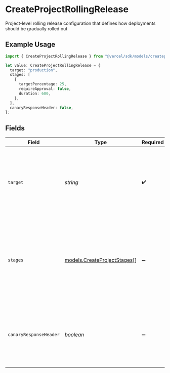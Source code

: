 # CreateProjectRollingRelease

Project-level rolling release configuration that defines how deployments should be gradually rolled out

## Example Usage

```typescript
import { CreateProjectRollingRelease } from "@vercel/sdk/models/createprojectop.js";

let value: CreateProjectRollingRelease = {
  target: "production",
  stages: [
    {
      targetPercentage: 25,
      requireApproval: false,
      duration: 600,
    },
  ],
  canaryResponseHeader: false,
};
```

## Fields

| Field                                                                                                                                                                                  | Type                                                                                                                                                                                   | Required                                                                                                                                                                               | Description                                                                                                                                                                            | Example                                                                                                                                                                                |
| -------------------------------------------------------------------------------------------------------------------------------------------------------------------------------------- | -------------------------------------------------------------------------------------------------------------------------------------------------------------------------------------- | -------------------------------------------------------------------------------------------------------------------------------------------------------------------------------------- | -------------------------------------------------------------------------------------------------------------------------------------------------------------------------------------- | -------------------------------------------------------------------------------------------------------------------------------------------------------------------------------------- |
| `target`                                                                                                                                                                               | *string*                                                                                                                                                                               | :heavy_check_mark:                                                                                                                                                                     | The environment that the release targets, currently only supports production. Adding in case we want to configure with alias groups or custom environments.                            | production                                                                                                                                                                             |
| `stages`                                                                                                                                                                               | [models.CreateProjectStages](../models/createprojectstages.md)[]                                                                                                                       | :heavy_minus_sign:                                                                                                                                                                     | An array of all the stages required during a deployment release. Each stage defines a target percentage and advancement rules. The final stage must always have targetPercentage: 100. |                                                                                                                                                                                        |
| `canaryResponseHeader`                                                                                                                                                                 | *boolean*                                                                                                                                                                              | :heavy_minus_sign:                                                                                                                                                                     | Whether the request served by a canary deployment should return a header indicating a canary was served. Defaults to `false` when omitted.                                             | false                                                                                                                                                                                  |